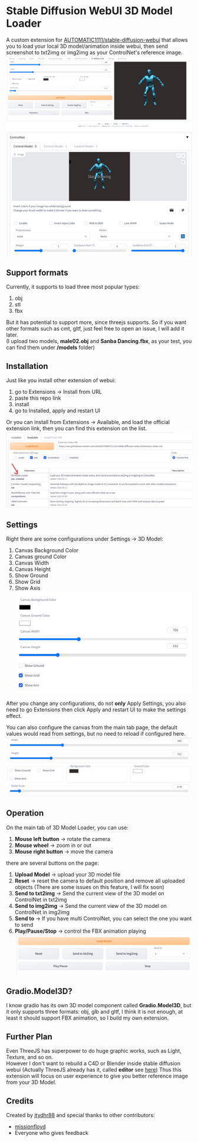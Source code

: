 # Stable Diffusion WebUI 3D Model Loader
A custom extension for [AUTOMATIC1111/stable-diffusion-webui](https://github.com/AUTOMATIC1111/stable-diffusion-webui) that allows you to load your local 3D model/animation inside webui, then send screenshot to txt2img or img2img as your ControlNet's reference image.  
![1.png](doc/images/1.png)
![controlnet.png](doc/images/controlnet.png)

## Support formats
Currently, it supports to load three most popular types:
1. obj
2. stl
3. fbx

But it has potential to support more, since threejs supports.
So if you want other formats such as cmt, gltf, just feel free to open an issue, I will add it later.  
(I upload two models, **male02.obj** and **Sanba Dancing.fbx**, as your test, you can find them under **/models** folder)

## Installation
Just like you install other extension of webui:
1. go to Extensions -> Install from URL
2. paste this repo link
3. install
4. go to Installed, apply and restart UI

Or you can install from Extensions -> Available, and load the official extension link, then you can find this extension on the list.
![installFromOfficialLink.png](doc/images/installFromOfficialLink.png)

## Settings
Right there are some configurations under Settings -> 3D Model:
1. Canvas Background Color
2. Canvas ground Color
3. Canvas Width
4. Canvas Height
5. Show Ground
6. Show Grid
7. Show Axis
![configureFromSettings.png](doc/images/configureFromSettings.png)

After you change any configurations, do not **only** Apply Settings, you also need to go Extensions then click Apply and restart UI to make the settings effect.

You can also configure the canvas from the main tab page, the default values would read from settings, but no need to reload if configured here. 
![configureFromPage.png](doc/images/configureFromPage.png)
## Operation
On the main tab of 3D Model Loader, you can use:
1. **Mouse left button** -> rotate the camera
2. **Mouse wheel** -> zoom in or out
3. **Mouse right button** -> move the camera

there are several buttons on the page:
1. **Upload Model** -> upload your 3D model file
2. **Reset** -> reset the camera to default position and remove all uploaded objects (There are some issues on this feature, I will fix soon)
3. **Send to txt2img** -> Send the current view of the 3D model on ControlNet in txt2img 
4. **Send to img2img** -> Send the current view of the 3D model on ControlNet in img2img
5. **Send to** -> If you have multi ControlNet, you can select the one you want to send
6. **Play/Pause/Stop** -> control the FBX animation playing
![buttons.png](doc/images/buttons.png)

## Gradio.Model3D?
I know gradio has its own 3D model component called **Gradio.Model3D**, but it only supports three formats: obj, glb and gltf, I think it is not enough, at least it should support FBX animation, so I build my own extension.

## Further Plan
Even ThreeJS has superpower to do huge graphic works, such as Light, Texture, and so on.  
However I don't want to rebuild a C4D or Blender inside stable diffusion webui (Actually ThreeJS already has it, called **editor** see [here](https://threejs.org/editor/))
Thus this extension will focus on user experience to give you better reference image from your 3D Model.

## Credits
Created by [jtydhr88](https://github.com/jtydhr88) and special thanks to other contributors:
- [missionfloyd](https://github.com/missionfloyd)
- Everyone who gives feedback